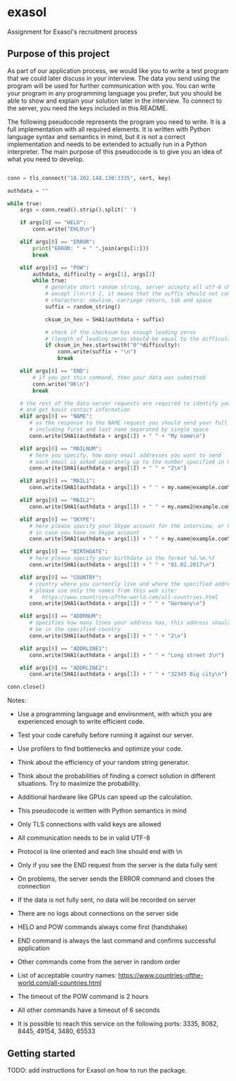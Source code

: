 # exasol
Assignment for Exasol's recruitment process

## Purpose of this project
As part of our application process, we would like you to write a test 
program that we could later discuss in your interview. The data you
send using the program will be used for further communication with
you. You can write your program in any programming language you
prefer, but you should be able to show and explain your solution later
in the interview. To connect to the server, you need the keys included
in this README.
 

The following pseudocode represents the program you need to write. It
is a full implementation with all required elements. It is written
with Python language syntax and semantics in mind, but it is not a
correct implementation and needs to be extended to actually run in a
Python interpreter. The main purpose of this pseudocode is to give you
an idea of what you need to develop.

```python

conn = tls_connect("18.202.148.130:3335", cert, key)

authdata = ""

while true:
    args = conn.read().strip().split(' ')

    if args[0] == "HELO":
        conn.write("EHLO\n")

    elif args[0] == "ERROR":
        print("ERROR: " + " ".join(args[1:]))
        break

    elif args[0] == "POW":
        authdata, difficulty = args[1], args[2]
        while true:
            # generate short random string, server accepts all utf-8 characters,
            # except [\n\r\t ], it means that the suffix should not contain the
            # characters: newline, carriege return, tab and space
            suffix = random_string()

            cksum_in_hex = SHA1(authdata + suffix)

            # check if the checksum has enough leading zeros
            # (length of leading zeros should be equal to the difficulty)
            if cksum_in_hex.startswith("0"*difficulty):
                conn.write(suffix + "\n")
                break

    elif args[0] == "END":
        # if you get this command, then your data was submitted
        conn.write("OK\n")
        break

    # the rest of the data server requests are required to identify you
    # and get basic contact information
    elif args[0] == "NAME":
       # as the response to the NAME request you should send your full name
       # including first and last name separated by single space
       conn.write(SHA1(authdata + args[1]) + " " + "My name\n")

    elif args[0] == "MAILNUM":
       # here you specify, how many email addresses you want to send
       # each email is asked separately up to the number specified in MAILNUM
       conn.write(SHA1(authdata + args[1]) + " " + "2\n")

    elif args[0] == "MAIL1":
       conn.write(SHA1(authdata + args[1]) + " " + my.name@example.com\n)

    elif args[0] == "MAIL2":
       conn.write(SHA1(authdata + args[1]) + " " + my.name2@example.com\n)

    elif args[0] == "SKYPE":
       # here please specify your Skype account for the interview, or N/A
       # in case you have no Skype account
       conn.write(SHA1(authdata + args[1]) + " " + my.name@example.com\n)

    elif args[0] == "BIRTHDATE":
       # here please specify your birthdate in the format %d.%m.%Y
       conn.write(SHA1(authdata + args[1]) + " " + "01.02.2017\n")

    elif args[0] == "COUNTRY":
       # country where you currently live and where the specified address is
       # please use only the names from this web site:
       #   https://www.countries-ofthe-world.com/all-countries.html
       conn.write(SHA1(authdata + args[1]) + " " + "Germany\n")

    elif args[0] == "ADDRNUM":
       # specifies how many lines your address has, this address should
       # be in the specified country
       conn.write(SHA1(authdata + args[1]) + " " + "2\n")

    elif args[0] == "ADDRLINE1":
       conn.write(SHA1(authdata + args[1]) + " " + "Long street 3\n")

    elif args[0] == "ADDRLINE2":
       conn.write(SHA1(authdata + args[1]) + " " + "32345 Big city\n")

conn.close()
```

Notes:
- Use a programming language and environment, with which you are experienced enough to write efficient code.
- Test your code carefully before running it against our server.
- Use profilers to find bottlenecks and optimize your code.
- Think about the efficiency of your random string generator.
- Think about the probabilities of finding a correct solution in different situations. Try to maximize the probability.
- Additional hardware like GPUs can speed up the calculation.
  
- This pseudocode is written with Python semantics in mind
- Only TLS connections with valid keys are allowed
- All communication needs to be in valid UTF-8
- Protocol is line oriented and each line should end with \n
- Only if you see the END request from the server is the data fully sent
- On problems, the server sends the ERROR command and closes the connection
- If the data is not fully sent, no data will be recorded on server
- There are no logs about connections on the server side
- HELO and POW commands always come first (handshake)
- END command is always the last command and confirms successful application
- Other commands come from the server in random order
- List of acceptable country names:
    https://www.countries-ofthe-world.com/all-countries.html

- The timeout of the POW command is 2 hours
- All other commands have a timeout of 6 seconds
- It is possible to reach this service on the following ports:
  3335, 8082, 8445, 49154, 3480, 65533

## Getting started
TODO: add instructions for Exasol on how to run the package. 